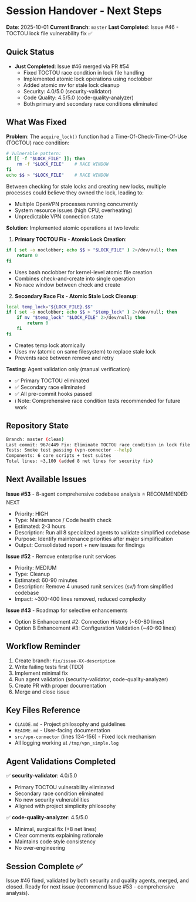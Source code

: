 # Session Handover - Next Steps

**Date**: 2025-10-01
**Current Branch**: `master`
**Last Completed**: Issue #46 - TOCTOU lock file vulnerability fix ✅

## Quick Status

- **Just Completed**: Issue #46 merged via PR #54
  - Fixed TOCTOU race condition in lock file handling
  - Implemented atomic lock operations using noclobber
  - Added atomic mv for stale lock cleanup
  - Security: 4.0/5.0 (security-validator)
  - Code Quality: 4.5/5.0 (code-quality-analyzer)
  - Both primary and secondary race conditions eliminated

## What Was Fixed

**Problem**: The `acquire_lock()` function had a Time-Of-Check-Time-Of-Use (TOCTOU) race condition:
```bash
# Vulnerable pattern:
if [[ -f "$LOCK_FILE" ]]; then
    rm -f "$LOCK_FILE"    # RACE WINDOW
fi
echo $$ > "$LOCK_FILE"    # RACE WINDOW
```

Between checking for stale locks and creating new locks, multiple processes could believe they owned the lock, leading to:
- Multiple OpenVPN processes running concurrently
- System resource issues (high CPU, overheating)
- Unpredictable VPN connection state

**Solution**: Implemented atomic operations at two levels:

1. **Primary TOCTOU Fix - Atomic Lock Creation**:
```bash
if ( set -o noclobber; echo $$ > "$LOCK_FILE" ) 2>/dev/null; then
    return 0
fi
```
- Uses bash noclobber for kernel-level atomic file creation
- Combines check-and-create into single operation
- No race window between check and create

2. **Secondary Race Fix - Atomic Stale Lock Cleanup**:
```bash
local temp_lock="${LOCK_FILE}.$$"
if ( set -o noclobber; echo $$ > "$temp_lock" ) 2>/dev/null; then
    if mv "$temp_lock" "$LOCK_FILE" 2>/dev/null; then
        return 0
    fi
fi
```
- Creates temp lock atomically
- Uses mv (atomic on same filesystem) to replace stale lock
- Prevents race between remove and retry

**Testing**: Agent validation only (manual verification)
- ✅ Primary TOCTOU eliminated
- ✅ Secondary race eliminated
- ✅ All pre-commit hooks passed
- ℹ️ Note: Comprehensive race condition tests recommended for future work

## Repository State

```bash
Branch: master (clean)
Last commit: 967c449 Fix: Eliminate TOCTOU race condition in lock file handling (#54)
Tests: Smoke test passing (vpn-connector --help)
Components: 6 core scripts + test suites
Total lines: ~3,100 (added 8 net lines for security fix)
```

## Next Available Issues

**Issue #53** - 8-agent comprehensive codebase analysis ⭐ RECOMMENDED NEXT
- Priority: HIGH
- Type: Maintenance / Code health check
- Estimated: 2-3 hours
- Description: Run all 8 specialized agents to validate simplified codebase
- Purpose: Identify maintenance priorities after major simplification
- Output: Consolidated report + new issues for findings

**Issue #52** - Remove enterprise runit services
- Priority: MEDIUM
- Type: Cleanup
- Estimated: 60-90 minutes
- Description: Remove 4 unused runit services (sv/) from simplified codebase
- Impact: ~300-400 lines removed, reduced complexity

**Issue #43** - Roadmap for selective enhancements
- Option B Enhancement #2: Connection History (~60-80 lines)
- Option B Enhancement #3: Configuration Validation (~40-60 lines)

## Workflow Reminder

1. Create branch: `fix/issue-XX-description`
2. Write failing tests first (TDD)
3. Implement minimal fix
4. Run agent validation (security-validator, code-quality-analyzer)
5. Create PR with proper documentation
6. Merge and close issue

## Key Files Reference

- `CLAUDE.md` - Project philosophy and guidelines
- `README.md` - User-facing documentation
- `src/vpn-connector` (lines 134-156) - Fixed lock mechanism
- All logging working at `/tmp/vpn_simple.log`

## Agent Validations Completed

✅ **security-validator**: 4.0/5.0
- Primary TOCTOU vulnerability eliminated
- Secondary race condition eliminated
- No new security vulnerabilities
- Aligned with project simplicity philosophy

✅ **code-quality-analyzer**: 4.5/5.0
- Minimal, surgical fix (+8 net lines)
- Clear comments explaining rationale
- Maintains code style consistency
- No over-engineering

## Session Complete ✅

Issue #46 fixed, validated by both security and quality agents, merged, and closed.
Ready for next issue (recommend Issue #53 - comprehensive analysis).

